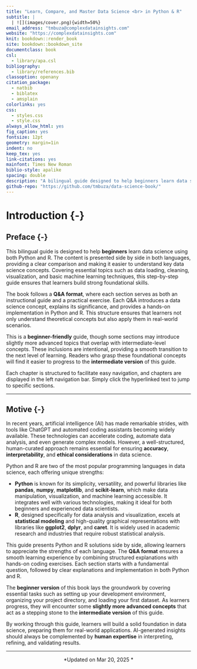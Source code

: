 ```yaml
---
title: "Learn, Compare, and Master Data Science <br> in Python & R"
subtitle: |
  | ![](images/cover.png){width=50%}
email_address: "tmbuza@complexdatainsights.com"
website: "https://complexdatainsights.com"
knit: bookdown::render_book
site: bookdown::bookdown_site
documentclass: book
csl: 
  - library/apa.csl
bibliography:
  - library/references.bib
classoption: openany
citation_package:
  - natbib
  - biblatex
  - amsplain
colorlinks: yes
css: 
  - styles.css
  - style.css
always_allow_html: yes
fig_caption: yes
fontsize: 12pt
geometry: margin=1in
indent: no
keep_tex: yes
link-citations: yes
mainfont: Times New Roman
biblio-style: apalike
spacing: double
description: "A bilingual guide designed to help beginners learn data science using both Python and R. This book presents key data science concepts side by side in both languages, making it easier for learners to understand and compare approaches. Covering essential topics such as data loading, cleaning, visualization, and basic machine learning techniques, this structured guide provides a step-by-step approach to building foundational skills. The content is presented in a Q&A format, making it accessible to both students and instructors."
github-repo: "https://github.com/tmbuza/data-science-book/"
---
```



# Introduction {-}

## Preface {-}  

This bilingual guide is designed to help **beginners** learn data science using both Python and R. The content is presented side by side in both languages, providing a clear comparison and making it easier to understand key data science concepts. Covering essential topics such as data loading, cleaning, visualization, and basic machine learning techniques, this step-by-step guide ensures that learners build strong foundational skills.  

The book follows a **Q&A format**, where each section serves as both an instructional guide and a practical exercise. Each Q&A introduces a data science concept, explains its significance, and provides a hands-on implementation in Python and R. This structure ensures that learners not only understand theoretical concepts but also apply them in real-world scenarios.  

This is a **beginner-friendly** guide, though some sections may introduce slightly more advanced topics that overlap with intermediate-level concepts. These inclusions are intentional, providing a smooth transition to the next level of learning. Readers who grasp these foundational concepts will find it easier to progress to the **intermediate version** of this guide.  

Each chapter is structured to facilitate easy navigation, and chapters are displayed in the left navigation bar. Simply click the hyperlinked text to jump to specific sections.  

---  


## Motive {-}  

In recent years, artificial intelligence (AI) has made remarkable strides, with tools like ChatGPT and automated coding assistants becoming widely available. These technologies can accelerate coding, automate data analysis, and even generate complex models. However, a well-structured, human-curated approach remains essential for ensuring **accuracy**, **interpretability**, and **ethical considerations** in data science.  

Python and R are two of the most popular programming languages in data science, each offering unique strengths:  

- **Python** is known for its simplicity, versatility, and powerful libraries like **pandas**, **numpy**, **matplotlib**, and **scikit-learn**, which make data manipulation, visualization, and machine learning accessible. It integrates well with various technologies, making it ideal for both beginners and experienced data scientists.  
- **R**, designed specifically for data analysis and visualization, excels at **statistical modeling** and high-quality graphical representations with libraries like **ggplot2**, **dplyr**, and **caret**. It is widely used in academic research and industries that require robust statistical analysis.  

This guide presents Python and R solutions side by side, allowing learners to appreciate the strengths of each language. The **Q&A format** ensures a smooth learning experience by combining structured explanations with hands-on coding exercises. Each section starts with a fundamental question, followed by clear explanations and implementation in both Python and R.  

The **beginner version** of this book lays the groundwork by covering essential tasks such as setting up your development environment, organizing your project directory, and loading your first dataset. As learners progress, they will encounter some **slightly more advanced concepts** that act as a stepping stone to the **intermediate version** of this guide.  

By working through this guide, learners will build a solid foundation in data science, preparing them for real-world applications. AI-generated insights should always be complemented by **human expertise** in interpreting, refining, and validating results. 

---


<div style="text-align: center;">
*Updated on  Mar 20, 2025 *
</div>





